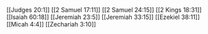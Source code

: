 [[Judges 20:1]]
[[2 Samuel 17:11]]
[[2 Samuel 24:15]]
[[2 Kings 18:31]]
[[Isaiah 60:18]]
[[Jeremiah 23:5]]
[[Jeremiah 33:15]]
[[Ezekiel 38:11]]
[[Micah 4:4]]
[[Zechariah 3:10]]
